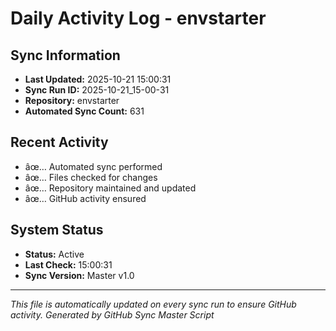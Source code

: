 ﻿# Daily Activity Log - envstarter

## Sync Information
- **Last Updated:** 2025-10-21 15:00:31
- **Sync Run ID:** 2025-10-21_15-00-31
- **Repository:** envstarter
- **Automated Sync Count:** 631

## Recent Activity
- âœ… Automated sync performed
- âœ… Files checked for changes
- âœ… Repository maintained and updated
- âœ… GitHub activity ensured

## System Status
- **Status:** Active
- **Last Check:** 15:00:31
- **Sync Version:** Master v1.0

---
*This file is automatically updated on every sync run to ensure GitHub activity.*
*Generated by GitHub Sync Master Script*
